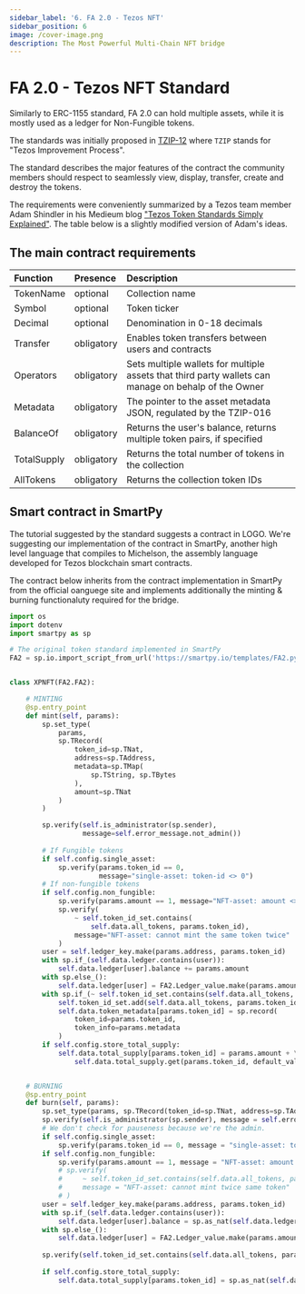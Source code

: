 ```yaml
---
sidebar_label: '6. FA 2.0 - Tezos NFT'
sidebar_position: 6
image: /cover-image.png
description: The Most Powerful Multi-Chain NFT bridge
---
```


# FA 2.0 - Tezos NFT Standard

Similarly to ERC-1155 standard, FA 2.0 can hold multiple assets, while it is mostly used as a ledger for Non-Fungible tokens.

The standards was initially proposed in [TZIP-12](https://gitlab.com/tezos/tzip/-/tree/master/proposals/tzip-12) where `TZIP` stands for "Tezos Improvement Process".

The standard describes the major features of the contract the community members should respect to seamlessly view, display, transfer, create and destroy the tokens.

The requirements were conveniently summarized by a Tezos team member Adam Shindler in his Medieum blog ["Tezos Token Standards Simply Explained"](https://medium.com/tezos-israel/tezos-token-standards-simply-explained-352e76c1ee5b). The table below is a slightly modified version of Adam's ideas.

## The main contract requirements

|Function|Presence|Description|
|:-|:-|:-|
|TokenName|optional|Collection name|
|Symbol|optional|Token ticker|
|Decimal|optional|Denomination in 0-18 decimals|
|Transfer|obligatory|Enables token transfers between users and contracts|
|Operators|obligatory|Sets multiple wallets for multiple assets that third party wallets can manage on behalp of the Owner|
|Metadata|obligatory|The pointer to the asset metadata JSON, regulated by the TZIP-016|
|BalanceOf|obligatory|Returns the user's balance, returns multiple token pairs, if specified|
|TotalSupply|obligatory|Returns the total number of tokens in the collection|
|AllTokens|obligatory|Returns the collection token IDs|

## Smart contract in SmartPy

The tutorial suggested by the standard suggests a contract in LOGO. We're suggesting our implementation of the contract in SmartPy, another high level language that compiles to Michelson, the assembly language developed for Tezos blockchain smart contracts.

The contract below inherits from the contract implementation in SmartPy from the official oanguege site and implements additionally the minting & burning functionaluty required for the bridge.

```python
import os
import dotenv
import smartpy as sp

# The original token standard implemented in SmartPy
FA2 = sp.io.import_script_from_url('https://smartpy.io/templates/FA2.py')


class XPNFT(FA2.FA2):

    # MINTING
    @sp.entry_point
    def mint(self, params):
        sp.set_type(
            params,
            sp.TRecord(
                token_id=sp.TNat,
                address=sp.TAddress,
                metadata=sp.TMap(
                    sp.TString, sp.TBytes
                ),
                amount=sp.TNat
            )
        )

        sp.verify(self.is_administrator(sp.sender),
                  message=self.error_message.not_admin())
        
        # If Fungible tokens
        if self.config.single_asset:
            sp.verify(params.token_id == 0,
                      message="single-asset: token-id <> 0")
        # If non-fungible tokens
        if self.config.non_fungible:
            sp.verify(params.amount == 1, message="NFT-asset: amount <> 1")
            sp.verify(
                ~ self.token_id_set.contains(
                    self.data.all_tokens, params.token_id),
                message="NFT-asset: cannot mint the same token twice"
            )
        user = self.ledger_key.make(params.address, params.token_id)
        with sp.if_(self.data.ledger.contains(user)):
            self.data.ledger[user].balance += params.amount
        with sp.else_():
            self.data.ledger[user] = FA2.Ledger_value.make(params.amount)
        with sp.if_(~ self.token_id_set.contains(self.data.all_tokens, params.token_id)):
            self.token_id_set.add(self.data.all_tokens, params.token_id)
            self.data.token_metadata[params.token_id] = sp.record(
                token_id=params.token_id,
                token_info=params.metadata
            )
        if self.config.store_total_supply:
            self.data.total_supply[params.token_id] = params.amount + \
                self.data.total_supply.get(params.token_id, default_value=0)


    # BURNING
    @sp.entry_point
    def burn(self, params):
        sp.set_type(params, sp.TRecord(token_id=sp.TNat, address=sp.TAddress, amount=sp.TNat))
        sp.verify(self.is_administrator(sp.sender), message = self.error_message.not_admin())
        # We don't check for pauseness because we're the admin.
        if self.config.single_asset:
            sp.verify(params.token_id == 0, message = "single-asset: token-id <> 0")
        if self.config.non_fungible:
            sp.verify(params.amount == 1, message = "NFT-asset: amount <> 1")
            # sp.verify(
            #     ~ self.token_id_set.contains(self.data.all_tokens, params.token_id),
            #     message = "NFT-asset: cannot mint twice same token"
            # )
        user = self.ledger_key.make(params.address, params.token_id)
        with sp.if_(self.data.ledger.contains(user)):
            self.data.ledger[user].balance = sp.as_nat(self.data.ledger[user].balance - params.amount)
        with sp.else_():
            self.data.ledger[user] = FA2.Ledger_value.make(params.amount)
            
        sp.verify(self.token_id_set.contains(self.data.all_tokens, params.token_id), "token-id doesn't exists.")
            
        if self.config.store_total_supply:
            self.data.total_supply[params.token_id] = sp.as_nat(self.data.total_supply.get(params.token_id, default_value = 0) - params.amount)
```

